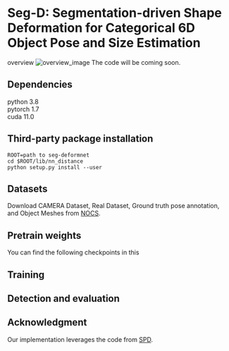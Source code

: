 # Seg-D: Segmentation-driven Shape Deformation for Categorical 6D Object Pose and Size Estimation
overview
![overview_image](https://github.com/Liuchongpei/seg-deformnet/blob/master/figs/overview.png)
The code will be coming soon.
## Dependencies
  python 3.8  
  pytorch 1.7  
  cuda 11.0  
## Third-party package installation
    ROOT=path to seg-deformnet  
    cd $ROOT/lib/nn_distance  
    python setup.py install --user
    
## Datasets
Download CAMERA Dataset, Real Dataset, Ground truth pose annotation, and Object Meshes from [NOCS](https://github.com/hughw19/NOCS_CVPR2019).

## Pretrain weights
You can find the following checkpoints in this
## Training

## Detection and evaluation
    
## Acknowledgment
Our implementation leverages the code from [SPD](https://github.com/mentian/object-deformnet).

